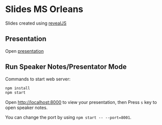 # Slides MS Orleans

Slides created using [revealJS](https://github.com/hakimel/reveal.js)

## Presentation

Open [presentation](index.html)

## Run Speaker Notes/Presentator Mode

Commands to start web server:

``` bash
npm install
npm start
```

Open <http://localhost:8000> to view your presentation, then Press `s` key to open speaker notes.

You can change the port by using `npm start -- --port=8001`.